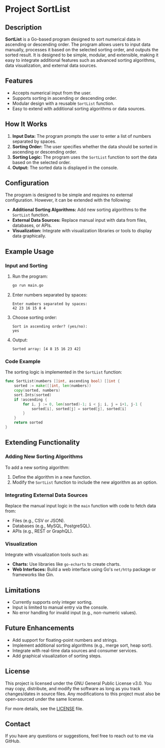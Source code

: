 # Project SortList

## Description
**SortList** is a Go-based program designed to sort numerical data in ascending or descending order. The program allows users to input data manually, processes it based on the selected sorting order, and outputs the sorted result. It is designed to be simple, modular, and extensible, making it easy to integrate additional features such as advanced sorting algorithms, data visualization, and external data sources.

## Features
- Accepts numerical input from the user.
- Supports sorting in ascending or descending order.
- Modular design with a reusable `SortList` function.
- Easy to extend with additional sorting algorithms or data sources.

## How It Works
1. **Input Data:** The program prompts the user to enter a list of numbers separated by spaces.
2. **Sorting Order:** The user specifies whether the data should be sorted in ascending or descending order.
3. **Sorting Logic:** The program uses the `SortList` function to sort the data based on the selected order.
4. **Output:** The sorted data is displayed in the console.

## Configuration
The program is designed to be simple and requires no external configuration. However, it can be extended with the following:
- **Additional Sorting Algorithms:** Add new sorting algorithms to the `SortList` function.
- **External Data Sources:** Replace manual input with data from files, databases, or APIs.
- **Visualization:** Integrate with visualization libraries or tools to display data graphically.

## Example Usage
### Input and Sorting
1. Run the program:
   ```bash
   go run main.go
   ```
2. Enter numbers separated by spaces:
   ```
   Enter numbers separated by spaces:
   42 23 16 15 8 4
   ```
3. Choose sorting order:
   ```
   Sort in ascending order? (yes/no):
   yes
   ```
4. Output:
   ```
   Sorted array: [4 8 15 16 23 42]
   ```

### Code Example
The sorting logic is implemented in the `SortList` function:
```go
func SortList(numbers []int, ascending bool) []int {
    sorted := make([]int, len(numbers))
    copy(sorted, numbers)
    sort.Ints(sorted)
    if !ascending {
        for i, j := 0, len(sorted)-1; i < j; i, j = i+1, j-1 {
            sorted[i], sorted[j] = sorted[j], sorted[i]
        }
    }
    return sorted
}
```

## Extending Functionality
### Adding New Sorting Algorithms
To add a new sorting algorithm:
1. Define the algorithm in a new function.
2. Modify the `SortList` function to include the new algorithm as an option.

### Integrating External Data Sources
Replace the manual input logic in the `main` function with code to fetch data from:
- Files (e.g., CSV or JSON).
- Databases (e.g., MySQL, PostgreSQL).
- APIs (e.g., REST or GraphQL).

### Visualization
Integrate with visualization tools such as:
- **Charts:** Use libraries like `go-echarts` to create charts.
- **Web Interfaces:** Build a web interface using Go's `net/http` package or frameworks like Gin.

## Limitations
- Currently supports only integer sorting.
- Input is limited to manual entry via the console.
- No error handling for invalid input (e.g., non-numeric values).

## Future Enhancements
- Add support for floating-point numbers and strings.
- Implement additional sorting algorithms (e.g., merge sort, heap sort).
- Integrate with real-time data sources and consumer services.
- Add graphical visualization of sorting steps.

## License
This project is licensed under the GNU General Public License v3.0. You may copy, distribute, and modify the software as long as you track changes/dates in source files. Any modifications to this project must also be open-sourced under the same license.

For more details, see the [LICENSE](https://www.gnu.org/licenses/gpl-3.0.en.html) file.

## Contact
If you have any questions or suggestions, feel free to reach out to me via GitHub.
